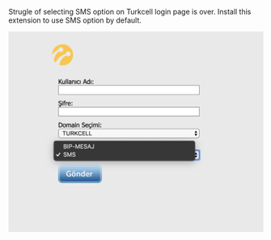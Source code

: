 Strugle of selecting SMS option on Turkcell login page is over. Install this extension to use SMS option by default.

![Login page](assets/Screenshot.png)